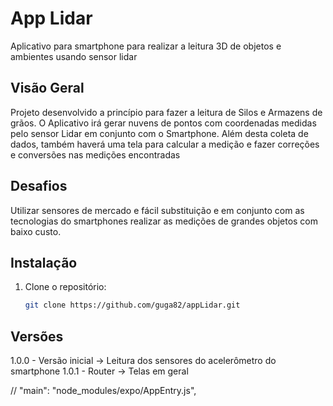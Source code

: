 # App Lidar

Aplicativo para smartphone para realizar a leitura 3D de objetos e ambientes usando sensor lidar


## Visão Geral

Projeto desenvolvido a princípio para fazer a leitura de Silos e Armazens de grãos. O Aplicativo irá gerar nuvens de pontos com coordenadas medidas pelo sensor Lidar em conjunto com o Smartphone.
Além desta coleta de dados, também haverá uma tela para calcular a medição e fazer correções e conversões nas medições encontradas

## Desafios

Utilizar sensores de mercado e fácil substituição e em conjunto com as tecnologias do smartphones realizar as medições de grandes objetos com baixo custo.

## Instalação

1. Clone o repositório:

   ```bash
   git clone https://github.com/guga82/appLidar.git

   
## Versões
1.0.0 - Versão inicial -> Leitura dos sensores do acelerômetro do smartphone
1.0.1 - Router -> Telas em geral

//  "main": "node_modules/expo/AppEntry.js",
